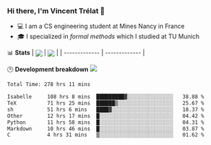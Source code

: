 ### Hi there, I'm Vincent Trélat 👋
 - 💻 I am a CS engineering student at Mines Nancy in France
 - 🎓 I specialized in *formal methods* which I studied at TU Munich

📊 **Stats**
| <img align="center" src="https://readme-stats.clckblog.space/api?username=VTrelat&show_icons=true&include_all_commits=true&theme=tokyonight&hide_border=true" /> | <img align="center" src="https://readme-stats.clckblog.space/api/top-langs/?username=VTrelat&layout=compact&theme=tokyonight&hide_border=true" /> |
| ------------- | ------------- |

🕑 **Development breakdown** ![](https://wakatime.com/badge/user/8d0110fb-6b70-4990-ab86-45c404715c2b.svg)
<!--START_SECTION:waka-->

```txt
Total Time: 278 hrs 11 mins

Isabelle     108 hrs 8 mins  █████████▓░░░░░░░░░░░░░░░   38.88 %
TeX          71 hrs 25 mins  ██████▒░░░░░░░░░░░░░░░░░░   25.67 %
sh           51 hrs 6 mins   ████▓░░░░░░░░░░░░░░░░░░░░   18.37 %
Other        12 hrs 17 mins  █░░░░░░░░░░░░░░░░░░░░░░░░   04.42 %
Python       11 hrs 58 mins  █░░░░░░░░░░░░░░░░░░░░░░░░   04.31 %
Markdown     10 hrs 46 mins  █░░░░░░░░░░░░░░░░░░░░░░░░   03.87 %
C            4 hrs 31 mins   ▒░░░░░░░░░░░░░░░░░░░░░░░░   01.62 %
```

<!--END_SECTION:waka-->
